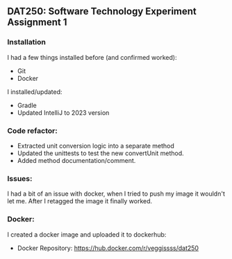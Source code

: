 ## DAT250: Software Technology Experiment Assignment 1

### Installation
I had a few things installed before (and confirmed worked):
- Git
- Docker

I installed/updated:
- Gradle
- Updated IntelliJ to 2023 version

### Code refactor:
- Extracted unit conversion logic into a separate method
- Updated the unittests to test the new convertUnit method.
- Added method documentation/comment.

### Issues:
I had a bit of an issue with docker, when I tried to push my image it wouldn't let me. After I retagged the image it finally worked.

### Docker:
I created a docker image and uploaded it to dockerhub:
- Docker Repository: https://hub.docker.com/r/veggissss/dat250